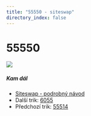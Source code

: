 ```yaml
---
title: "55550 - siteswap"
directory_index: false
---
```


# 55550

![](/animace/siteswap/55550.gif)

##### Kam dál

- [Siteswap - podrobný návod](/siteswap.html "Podrobné vysvětlení siteswapů..")
- Další trik: [6055](6055.html "Siteswap 6055")
- Předchozí trik: [55514](55514.html "Siteswap 55514")

